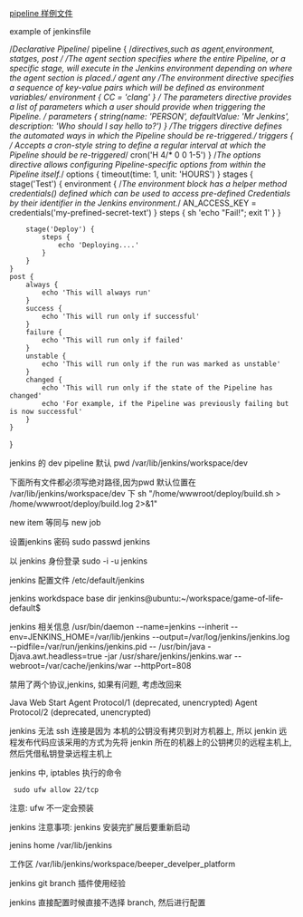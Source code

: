 
[pipeline 样例文件](https://jenkins.io/doc/pipeline/tour/running-multiple-steps/)


example of jenkinsfile

/*Declarative Pipeline*/
pipeline {
    /*directives,such as agent,environment, statges, post */
    /*The agent section specifies where the entire Pipeline, or a specific stage, will execute in the Jenkins environment depending on where the agent section is placed.*/
    agent any
    /*The environment directive specifies a sequence of key-value pairs which will be defined as environment variables*/
    environment {
            CC = 'clang'
    }
    /* The parameters directive provides a list of parameters which a user should provide when triggering the Pipeline. */
    parameters {
        string(name: 'PERSON', defaultValue: 'Mr Jenkins', description: 'Who should I say hello to?')
    }
    /*The triggers directive defines the automated ways in which the Pipeline should be re-triggered.*/
    triggers {
        /* Accepts a cron-style string to define a regular interval at which the Pipeline should be re-triggered*/
        cron('H 4/* 0 0 1-5')
    }
    /*The options directive allows configuring Pipeline-specific options from within the Pipeline itself.*/
    options {
        timeout(time: 1, unit: 'HOURS')
    }
    stages {
        stage('Test') {
            environment {
                /*The environment block has a helper method credentials() defined which can be used to access pre-defined Credentials by their identifier in the Jenkins environment.*/
                AN_ACCESS_KEY = credentials('my-prefined-secret-text')
            }
            steps {
                sh 'echo "Fail!"; exit 1'
            }
        }

        stage('Deploy') {
            steps {
                echo 'Deploying....'
            }
        }
    }
    post {
        always {
            echo 'This will always run'
        }
        success {
            echo 'This will run only if successful'
        }
        failure {
            echo 'This will run only if failed'
        }
        unstable {
            echo 'This will run only if the run was marked as unstable'
        }
        changed {
            echo 'This will run only if the state of the Pipeline has changed'
            echo 'For example, if the Pipeline was previously failing but is now successful'
        }
    }
}


jenkins 的 dev pipeline 默认 pwd
/var/lib/jenkins/workspace/dev

下面所有文件都必须写绝对路径,因为pwd 默认位置在 /var/lib/jenkins/workspace/dev 下
sh "/home/wwwroot/deploy/build.sh > /home/wwwroot/deploy/build.log 2>&1"





new item 等同与 new job

设置jenkins 密码
sudo passwd jenkins

以 jenkins 身份登录
sudo -i -u jenkins

jenkins 配置文件
/etc/default/jenkins


jenkins workdspace base dir
jenkins@ubuntu:~/workspace/game-of-life-default$



jenkins 相关信息
/usr/bin/daemon --name=jenkins --inherit --env=JENKINS_HOME=/var/lib/jenkins --output=/var/log/jenkins/jenkins.log --pidfile=/var/run/jenkins/jenkins.pid -- /usr/bin/java -Djava.awt.headless=true -jar /usr/share/jenkins/jenkins.war --webroot=/var/cache/jenkins/war --httpPort=808


禁用了两个协议,jenkins, 如果有问题, 考虑改回来

Java Web Start Agent Protocol/1 (deprecated, unencrypted)
Agent Protocol/2 (deprecated, unencrypted)

jenkins 无法 ssh 连接是因为 本机的公钥没有拷贝到对方机器上, 所以 jenkin 远程发布代码应该采用的方式为先将 jenkin 所在的机器上的公钥拷贝的远程主机上, 然后凭借私钥登录远程主机上


jenkins 中, iptables 执行的命令

```
 sudo ufw allow 22/tcp
```

注意: ufw 不一定会预装


jenkins 注意事项:
jenkins 安装完扩展后要重新启动




jenins home
/var/lib/jenkins


工作区
/var/lib/jenkins/workspace/beeper_develper_platform

jenkins git branch 插件使用经验

jenkins 直接配置时候直接不选择 branch, 然后进行配置



